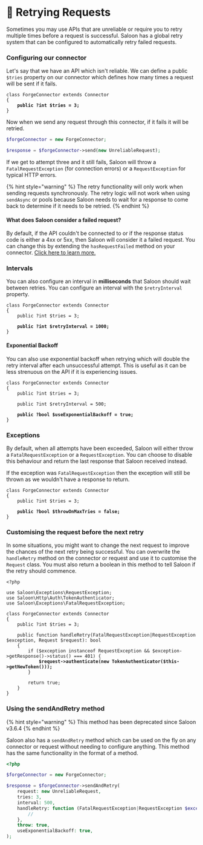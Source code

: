 # 🎯 Retrying Requests

Sometimes you may use APIs that are unreliable or require you to retry multiple times before a request is successful. Saloon has a global retry system that can be configured to automatically retry failed requests.

### Configuring our connector

Let's say that we have an API which isn't reliable. We can define a public `$tries` property on our connector which defines how many times a request will be sent if it fails.

<pre class="language-php"><code class="lang-php">class ForgeConnector extends Connector
{
<strong>    public ?int $tries = 3;
</strong>}
</code></pre>

Now when we send any request through this connector, if it fails it will be retried.

```php
$forgeConnector = new ForgeConnector;

$response = $forgeConnector->send(new UnreliableRequest);
```

If we get to attempt three and it still fails, Saloon will throw a `FatalRequestException` (for connection errors) or a `RequestException` for typical HTTP errors.

{% hint style="warning" %}
The retry functionality will only work when sending requests synchronously. The retry logic will not work when using `sendAsync` or pools because Saloon needs to wait for a response to come back to determine if it needs to be retried.
{% endhint %}

#### What does Saloon consider a failed request?

By default, if the API couldn't be connected to or if the response status code is either a 4xx or 5xx, then Saloon will consider it a failed request. You can change this by extending the `hasRequestFailed` method on your connector. [Click here to learn more.](../the-basics/handling-failures.md#customising-when-saloon-thinks-a-request-has-failed)

### Intervals

You can also configure an interval in **milliseconds** that Saloon should wait between retries. You can configure an interval with the `$retryInterval` property.

<pre class="language-php"><code class="lang-php">class ForgeConnector extends Connector
{
    public ?int $tries = 3;
    
<strong>    public ?int $retryInterval = 1000;
</strong>}
</code></pre>

#### Exponential Backoff

You can also use exponential backoff when retrying which will double the retry interval after each unsuccessful attempt. This is useful as it can be less strenuous on the API if it is experiencing issues.

<pre class="language-php"><code class="lang-php">class ForgeConnector extends Connector
{
    public ?int $tries = 3;
    
    public ?int $retryInterval = 500;
    
<strong>    public ?bool $useExponentialBackoff = true;
</strong>}
</code></pre>

### Exceptions

By default, when all attempts have been exceeded, Saloon will either throw a `FatalRequestException` or a `RequestException`. You can choose to disable this behaviour and return the last response that Saloon received instead.

If the exception was `FatalRequestException` then the exception will still be thrown as we wouldn't have a response to return.&#x20;

<pre class="language-php"><code class="lang-php">class ForgeConnector extends Connector
{
    public ?int $tries = 3;
    
<strong>    public ?bool $throwOnMaxTries = false;
</strong>}
</code></pre>

### Customising the request before the next retry

In some situations, you might want to change the next request to improve the chances of the next retry being successful. You can overwrite the `handleRetry` method on the connector or request and use it to customise the `Request` class. You must also return a boolean in this method to tell Saloon if the retry should commence.

<pre class="language-php"><code class="lang-php">&#x3C;?php

use Saloon\Exceptions\RequestException;
use Saloon\Http\Auth\TokenAuthenticator;
use Saloon\Exceptions\FatalRequestException;

class ForgeConnector extends Connector
{
    public ?int $tries = 3;
    
    public function handleRetry(FatalRequestException|RequestException $exception, Request $request): bool
    {
        if ($exception instanceof RequestException &#x26;&#x26; $exception->getResponse()->status() === 401) {
<strong>            $request->authenticate(new TokenAuthenticator($this->getNewToken()));
</strong>        }
        
        return true;
    }
}
</code></pre>

### Using the sendAndRetry method

{% hint style="warning" %}
This method has been deprecated since Saloon v3.6.4
{% endhint %}

Saloon also has a `sendAndRetry` method which can be used on the fly on any connector or request without needing to configure anything. This method has the same functionality in the format of a method.

```php
<?php

$forgeConnector = new ForgeConnector;

$response = $forgeConnector->sendAndRetry(
    request: new UnreliableRequest,
    tries: 3,
    interval: 500,
    handleRetry: function (FatalRequestException|RequestException $exception, Request $request) {
        //
    },
    throw: true,
    useExponentialBackoff: true,
);
```
